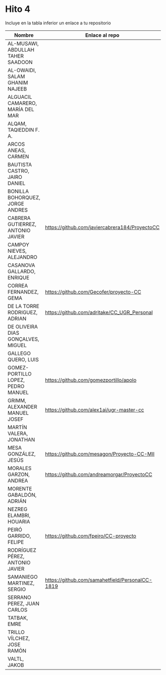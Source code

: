 # Hito 4

Incluye en la tabla inferior un enlace a tu repositorio

| Nombre   | Enlace al repo | Versión |
|----------|--------------- |---------|
| AL-MUSAWI,  ABDULLAH TAHER SAADOON | | |
| AL-OWAIDI,  SALAM GHANIM NAJEEB | | |
| ALGUACIL CAMARERO,  MARÍA DEL MAR | | |
| ALQAM,  TAQIEDDIN F. A. | | |
| ARCOS ANEAS, CARMEN | | |
| BAUTISTA CASTRO,  JAIRO DANIEL | | |
| BONILLA BOHORQUEZ,  JORGE ANDRES | | |
| CABRERA GUTIERREZ,  ANTONIO JAVIER | https://github.com/javiercabrera184/ProyectoCC | 4.1 |
| CAMPOY NIEVES, ALEJANDRO | | |
| CASANOVA GALLARDO, ENRIQUE | | |
| CORREA FERNANDEZ,  GEMA | https://github.com/Gecofer/proyecto-CC | 4.0 |
| DE LA TORRE RODRIGUEZ,  ADRIAN | https://github.com/adritake/CC_UGR_Personal | 4.1 |
| DE OLIVEIRA DIAS GONÇALVES, MIGUEL | | |
| GALLEGO QUERO,  LUIS | | |
| GOMEZ-PORTILLO LOPEZ,  PEDRO MANUEL | https://github.com/gomezportillo/apolo | 4.1.1 |
| GRIMM,  ALEXANDER MANUEL JOSEF | https://github.com/alex1ai/ugr-master-cc | 4.0.1 |
| MARTÍN VALERA, JONATHAN | | |
| MESA GONZÁLEZ, JESÚS | https://github.com/mesagon/Proyecto-CC-MII | 4.0.0 |
| MORALES GARZON,  ANDREA | https://github.com/andreamorgar/ProyectoCC | 4.0 |
| MORENTE GABALDÓN, ADRIÁN | | |
| NEZREG ELAMBRI,   HOUARIA | | |
| PEIRÓ GARRIDO,  FELIPE | https://github.com/fpeiro/CC-proyecto | 4 |
| RODRÍGUEZ PÉREZ, ANTONIO JAVIER | | |
| SAMANIEGO MARTINEZ,  SERGIO | https://github.com/samahetfield/PersonalCC-1819 | 4.1 |
| SERRANO PEREZ,  JUAN CARLOS | | |
| TATBAK,  EMRE | | |
| TRILLO VÍLCHEZ,  JOSE RAMÓN | | |
| VALTL,  JAKOB | | |

